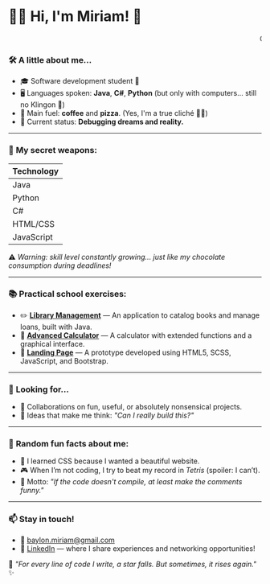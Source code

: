 # 👩‍💻 Hi, I'm Miriam! 👋

<marquee>Questa è una scritta dinamica che scorre!</marquee>

### 🛠️ **A little about me...**
- 🎓 Software development student 🚀  
- 🖥️ Languages spoken: **Java**, **C#**, **Python** (but only with computers... still no Klingon 👾)  
- 🍕 Main fuel: **coffee** and **pizza**. (Yes, I'm a true cliché 🤷‍♀️)  
- 🛌 Current status: **Debugging dreams and reality.**

---

### 🧰 **My secret weapons:**
| Technology |
|------------|
| Java       | 
| Python     | 
| C#         | 
| HTML/CSS   |
| JavaScript |

⚠️ *Warning: skill level constantly growing... just like my chocolate consumption during deadlines!*

---

### 📚 **Practical school exercises:**
- ✏️ [**Library Management**](#) — An application to catalog books and manage loans, built with Java.  
- 🧮 [**Advanced Calculator**](#) — A calculator with extended functions and a graphical interface.  
- 🛒 [**Landing Page**](#) — A prototype developed using HTML5, SCSS, JavaScript, and Bootstrap.  

---

### 🌱 **Looking for...**
- 🤝 Collaborations on fun, useful, or absolutely nonsensical projects.  
- 🧠 Ideas that make me think: *"Can I really build this?"*

---

### 🎲 **Random fun facts about me:**
- 🎨 I learned CSS because I wanted a beautiful website.  
- 🎮 When I’m not coding, I try to beat my record in *Tetris* (spoiler: I can’t).  
- 🌌 Motto: *"If the code doesn't compile, at least make the comments funny."*

---

### 📫 **Stay in touch!**
- 📧 baylon.miriam@gmail.com  
- 🔗 [LinkedIn](https://www.linkedin.com/in/maria-baylon/) — where I share experiences and networking opportunities!

🚀 *"For every line of code I write, a star falls. But sometimes, it rises again."* ✨
